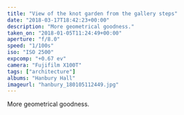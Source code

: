 ```yaml
---
title: "View of the knot garden from the gallery steps"
date: "2018-03-17T18:42:23+00:00"
description: "More geometrical goodness."
taken_on: "2018-01-05T11:24:49+00:00"
aperture: "f/8.0"
speed: "1/100s"
iso: "ISO 2500"
expcomp: "+0.67 ev"
camera: "Fujifilm X100T"
tags: ["architecture"]
albums: "Hanbury Hall"
imageurl: "hanbury_180105112449.jpg"
---
```


More geometrical goodness.